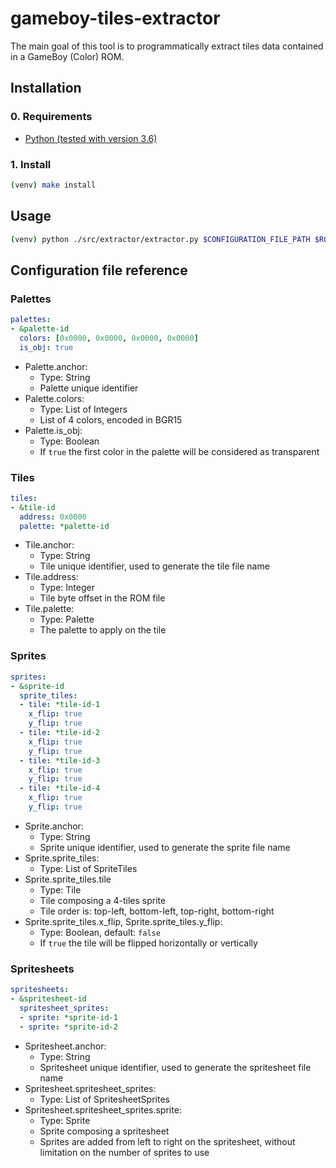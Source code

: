 # gameboy-tiles-extractor

The main goal of this tool is to programmatically extract tiles data contained in a GameBoy (Color) ROM.

## Installation

### 0. Requirements

* [Python (tested with version 3.6)](https://www.python.org)

### 1. Install

```bash
(venv) make install
```

## Usage

```bash
(venv) python ./src/extractor/extractor.py $CONFIGURATION_FILE_PATH $ROM_FILE_PATH $OUTPUT_DIRECTORY_PATH
```

## Configuration file reference

### Palettes

```yaml
palettes:
- &palette-id
  colors: [0x0000, 0x0000, 0x0000, 0x0000]
  is_obj: true
```

* Palette.anchor:
  * Type: String
  * Palette unique identifier
* Palette.colors:
  * Type: List of Integers
  * List of 4 colors, encoded in BGR15
* Palette.is_obj:
  * Type: Boolean
  * If `true` the first color in the palette will be considered as transparent

### Tiles

```yaml
tiles:
- &tile-id
  address: 0x0000
  palette: *palette-id
```

* Tile.anchor:
  * Type: String
  * Tile unique identifier, used to generate the tile file name 
* Tile.address:
  * Type: Integer 
  * Tile byte offset in the ROM file
* Tile.palette:
  * Type: Palette
  * The palette to apply on the tile 

### Sprites

```yaml
sprites:
- &sprite-id
  sprite_tiles:
  - tile: *tile-id-1
    x_flip: true
    y_flip: true
  - tile: *tile-id-2
    x_flip: true
    y_flip: true
  - tile: *tile-id-3
    x_flip: true
    y_flip: true
  - tile: *tile-id-4
    x_flip: true
    y_flip: true
```

* Sprite.anchor:
  * Type: String
  * Sprite unique identifier, used to generate the sprite file name
* Sprite.sprite_tiles:
  * Type: List of SpriteTiles
* Sprite.sprite_tiles.tile
  * Type: Tile
  * Tile composing a 4-tiles sprite
  * Tile order is: top-left, bottom-left, top-right, bottom-right
* Sprite.sprite_tiles.x_flip, Sprite.sprite_tiles.y_flip:
  * Type: Boolean, default: `false`
  * If `true` the tile will be flipped horizontally or vertically

### Spritesheets

```yaml
spritesheets:
- &spritesheet-id
  spritesheet_sprites:
  - sprite: *sprite-id-1
  - sprite: *sprite-id-2
```

* Spritesheet.anchor:
  * Type: String
  * Spritesheet unique identifier, used to generate the spritesheet file name
* Spritesheet.spritesheet_sprites:
  * Type: List of SpritesheetSprites
* Spritesheet.spritesheet_sprites.sprite:
  * Type: Sprite
  * Sprite composing a spritesheet
  * Sprites are added from left to right on the spritesheet, without limitation on the number of sprites to use

